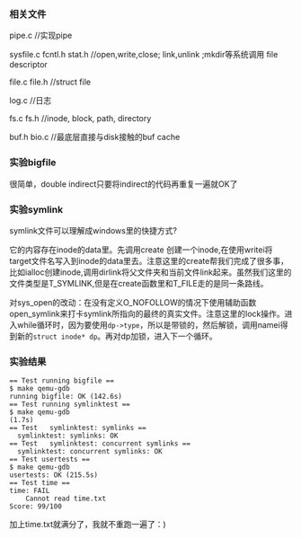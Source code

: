 ### 相关文件
pipe.c  //实现pipe

sysfile.c fcntl.h stat.h //open,write,close; link,unlink ;mkdir等系统调用  file descriptor

file.c  file.h //struct file

log.c  //日志

fs.c    fs.h  //inode, block, path, directory

buf.h   bio.c  //最底层直接与disk接触的buf cache

### 实验bigfile 
很简单，double indirect只要将indirect的代码再重复一遍就OK了

### 实验symlink
symlink文件可以理解成windows里的快捷方式?

它的内容存在inode的data里。先调用create 创建一个inode,在使用writei将target文件名写入到inode的data里去。注意这里的create帮我们完成了很多事，比如ialloc创建inode,调用dirlink将父文件夹和当前文件link起来。虽然我们这里的文件类型是T_SYMLINK,但是在create函数里和T_FILE走的是同一条路线。

对sys_open的改动：在没有定义O_NOFOLLOW的情况下使用辅助函数open_symlink来打卡symlink所指向的最终的真实文件。注意这里的lock操作。进入while循环时，因为要使用`dp->type`，所以是带锁的，然后解锁，调用namei得到新的`struct inode* dp`。再对dp加锁，进入下一个循环。



### 实验结果
```
== Test running bigfile == 
$ make qemu-gdb
running bigfile: OK (142.6s) 
== Test running symlinktest == 
$ make qemu-gdb
(1.7s) 
== Test   symlinktest: symlinks == 
  symlinktest: symlinks: OK 
== Test   symlinktest: concurrent symlinks == 
  symlinktest: concurrent symlinks: OK 
== Test usertests == 
$ make qemu-gdb
usertests: OK (215.5s) 
== Test time == 
time: FAIL 
    Cannot read time.txt
Score: 99/100
```
加上time.txt就满分了，我就不重跑一遍了：)



